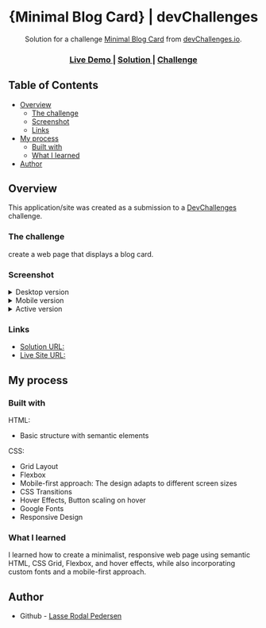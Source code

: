 <h1 align="center">{Minimal Blog Card} | devChallenges</h1>

<div align="center">
   Solution for a challenge <a href="https://devchallenges.io/challenge/minimal-blog-card" target="_blank">Minimal Blog Card</a> from <a href="http://devchallenges.io" target="_blank">devChallenges.io</a>.
</div>

<div align="center">
  <h3>
    <a href="{https://your-demo-link.your-domain}">
      Live Demo
    </a>
    <span> | </span>
    <a href="{https://your-url-to-the-solution}">
      Solution
    </a>
    <span> | </span>
    <a href="https://devchallenges.io/challenge/minimal-blog-card">
      Challenge
    </a>
  </h3>
</div>

## Table of Contents

- [Overview](#overview)
  - [The challenge](#the-challenge)
  - [Screenshot](#screenshot)
  - [Links](#links)
- [My process](#my-process)
  - [Built with](#built-with)
  - [What I learned](#what-i-learned)
- [Author](#author)


## Overview

This application/site was created as a submission to a [DevChallenges](https://devchallenges.io/challenges-dashboard) challenge.

### The challenge

create a web page that displays a blog card.

### Screenshot

<details>
  <summary>Desktop version</summary>
  <img src="./media/screenshots/desktop_view.png" alt="Desktop version" width="600"/>
</details>

<details>
  <summary>Mobile version</summary>
  <img src="./media/screenshots/mobile_view.png" alt="Mobile version" width="300"/>
</details>

<details>
  <summary>Active version</summary>
  <img src="./media/screenshots/active_view.png" alt="Active version" width="300"/>
</details>

### Links

- [Solution URL:](https://github.com/Lasse-Rodal/Time-Tracking-Dashboard)
- [Live Site URL:](https://lasse-rodal.github.io/Time-Tracking-Dashboard/)

## My process

### Built with

HTML: 
- Basic structure with semantic elements

CSS:
- Grid Layout
- Flexbox
- Mobile-first approach: The design adapts to different screen sizes
- CSS Transitions
- Hover Effects, Button scaling on hover
- Google Fonts
- Responsive Design

### What I learned

I learned how to create a minimalist, responsive web page using semantic HTML, CSS Grid, Flexbox, and hover effects, while also incorporating custom fonts and a mobile-first approach.

## Author

- Github - [Lasse Rodal Pedersen](https://github.com/Lasse-Rodal)
